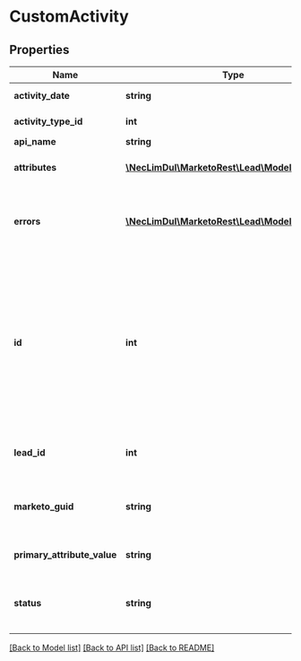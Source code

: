 # CustomActivity

## Properties
Name | Type | Description | Notes
------------ | ------------- | ------------- | -------------
**activity_date** | **string** | Datetime of the activity | 
**activity_type_id** | **int** | Id of the activity type | 
**api_name** | **string** |  | [optional] 
**attributes** | [**\NecLimDul\MarketoRest\Lead\Model\Attribute[]**](Attribute.md) | List of secondary attributes | 
**errors** | [**\NecLimDul\MarketoRest\Lead\Model\Error[]**](Error.md) | Array of errors that occurred if the request was unsuccessful | 
**id** | **int** | Integer id of the activity.  For instances which have been migrated to Activity Service, this field may not be present, and should not be treated as unique. | 
**lead_id** | **int** | Id of the lead associated to the activity | 
**marketo_guid** | **string** | Unique id of the activity (128 character string) | [optional] 
**primary_attribute_value** | **string** | Value of the primary attribute | 
**status** | **string** | Status of the operation performed on the record | [optional] 

[[Back to Model list]](../README.md#documentation-for-models) [[Back to API list]](../README.md#documentation-for-api-endpoints) [[Back to README]](../README.md)


